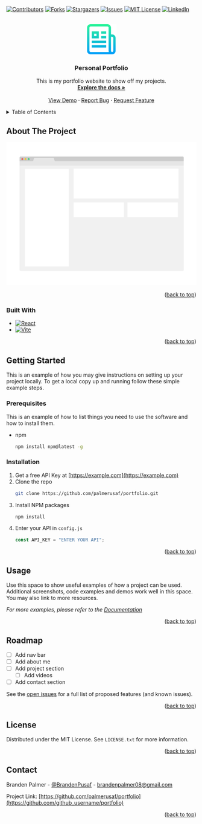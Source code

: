 <!-- Improved compatibility of back to top link: See: https://github.com/othneildrew/Best-README-Template/pull/73 -->

<a name="readme-top"></a>

<!--
*** Thanks for checking out the Best-README-Template. If you have a suggestion
*** that would make this better, please fork the repo and create a pull request
*** or simply open an issue with the tag "enhancement".
*** Don't forget to give the project a star!
*** Thanks again! Now go create something AMAZING! :D
-->

<!-- PROJECT SHIELDS -->
<!--
*** I'm using markdown "reference style" links for readability.
*** Reference links are enclosed in brackets [ ] instead of parentheses ( ).
*** See the bottom of this document for the declaration of the reference variables
*** for contributors-url, forks-url, etc. This is an optional, concise syntax you may use.
*** https://www.markdownguide.org/basic-syntax/#reference-style-links
-->

[![Contributors][contributors-shield]][contributors-url]
[![Forks][forks-shield]][forks-url]
[![Stargazers][stars-shield]][stars-url]
[![Issues][issues-shield]][issues-url]
[![MIT License][license-shield]][license-url]
[![LinkedIn][linkedin-shield]][linkedin-url]

<!-- PROJECT LOGO -->
<br />
<div align="center">
  <a href="https://github.com/palmerusaf/portfolio">
    <img src="images/logo.png" alt="Logo" width="80" height="80">
  </a>

<h3 align="center">Personal Portfolio</h3>

  <p align="center">
    This is my portfolio website to show off my projects.
    <br />
    <a href="https://github.com/palmerusaf/portfolio"><strong>Explore the docs »</strong></a>
    <br />
    <br />
    <a href="https://github.com/palmerusaf/portfolio">View Demo</a>
    ·
    <a href="https://github.com/palmerusaf/portfolio/issues">Report Bug</a>
    ·
    <a href="https://github.com/palmerusaf/portfolio/issues">Request Feature</a>
  </p>
</div>

<!-- TABLE OF CONTENTS -->
<details>
  <summary>Table of Contents</summary>
  <ol>
    <li>
      <a href="#about-the-project">About The Project</a>
      <ul>
        <li><a href="#built-with">Built With</a></li>
      </ul>
    </li>
    <li>
      <a href="#getting-started">Getting Started</a>
      <ul>
        <li><a href="#prerequisites">Prerequisites</a></li>
        <li><a href="#installation">Installation</a></li>
      </ul>
    </li>
    <li><a href="#usage">Usage</a></li>
    <li><a href="#roadmap">Roadmap</a></li>
    <li><a href="#contributing">Contributing</a></li>
    <li><a href="#license">License</a></li>
    <li><a href="#contact">Contact</a></li>
    <li><a href="#acknowledgments">Acknowledgments</a></li>
  </ol>
</details>

<!-- ABOUT THE PROJECT -->

## About The Project

[![Product Name Screen Shot][product-screenshot]](https://example.com)

<p align="right">(<a href="#readme-top">back to top</a>)</p>

### Built With

- [![React][React.js]][React-url]
- [![Vite][Vite.js]][Vite-url]

<p align="right">(<a href="#readme-top">back to top</a>)</p>

<!-- GETTING STARTED -->

## Getting Started

This is an example of how you may give instructions on setting up your project locally.
To get a local copy up and running follow these simple example steps.

### Prerequisites

This is an example of how to list things you need to use the software and how to install them.

- npm
  ```sh
  npm install npm@latest -g
  ```

### Installation

1. Get a free API Key at [https://example.com](https://example.com)
2. Clone the repo
   ```sh
   git clone https://github.com/palmerusaf/portfolio.git
   ```
3. Install NPM packages
   ```sh
   npm install
   ```
4. Enter your API in `config.js`
   ```js
   const API_KEY = "ENTER YOUR API";
   ```

<p align="right">(<a href="#readme-top">back to top</a>)</p>

<!-- USAGE EXAMPLES -->

## Usage

Use this space to show useful examples of how a project can be used. Additional screenshots, code examples and demos work well in this space. You may also link to more resources.

_For more examples, please refer to the [Documentation](https://example.com)_

<p align="right">(<a href="#readme-top">back to top</a>)</p>

<!-- ROADMAP -->

## Roadmap

- [ ] Add nav bar
- [ ] Add about me
- [ ] Add project section
  - [ ] Add videos
- [ ] Add contact section

See the [open issues](https://github.com/palmerusaf/portfolio/issues) for a full list of proposed features (and known issues).

<p align="right">(<a href="#readme-top">back to top</a>)</p>

<!-- CONTRIBUTING -->

<!-- LICENSE -->

## License

Distributed under the MIT License. See `LICENSE.txt` for more information.

<p align="right">(<a href="#readme-top">back to top</a>)</p>

<!-- CONTACT -->

## Contact

Branden Palmer - [@BrandenPusaf](https://twitter.com/BrandenPusaf) - brandenpalmer08@gmail.com

Project Link: [https://github.com/palmerusaf/portfolio](https://github.com/github_username/portfolio)

<p align="right">(<a href="#readme-top">back to top</a>)</p>

<!-- ACKNOWLEDGMENTS -->

<!-- MARKDOWN LINKS & IMAGES -->
<!-- https://www.markdownguide.org/basic-syntax/#reference-style-links -->

[contributors-shield]: https://img.shields.io/github/contributors/palmerusaf/portfolio.svg?style=for-the-badge
[contributors-url]: https://github.com/palmerusaf/portfolio/graphs/contributors
[forks-shield]: https://img.shields.io/github/forks/palmerusaf/portfolio.svg?style=for-the-badge
[forks-url]: https://github.com/palmerusaf/portfolio/network/members
[stars-shield]: https://img.shields.io/github/stars/palmerusaf/portfolio.svg?style=for-the-badge
[stars-url]: https://github.com/palmerusaf/portfolio/stargazers
[issues-shield]: https://img.shields.io/github/issues/palmerusaf/portfolio.svg?style=for-the-badge
[issues-url]: https://github.com/palmerusaf/portfolio/issues
[license-shield]: https://img.shields.io/github/license/palmerusaf/portfolio.svg?style=for-the-badge
[license-url]: https://github.com/palmerusaf/portfolio/blob/master/LICENSE.txt
[linkedin-shield]: https://img.shields.io/badge/-LinkedIn-black.svg?style=for-the-badge&logo=linkedin&colorB=555
[linkedin-url]: https://linkedin.com/in/branden-palmer
[product-screenshot]: images/screenshot.png
[Next.js]: https://img.shields.io/badge/next.js-000000?style=for-the-badge&logo=nextdotjs&logoColor=white
[Next-url]: https://nextjs.org/
[React.js]: https://img.shields.io/badge/React-20232A?style=for-the-badge&logo=react&logoColor=61DAFB
[React-url]: https://reactjs.org/
[Vite.js]: https://img.shields.io/badge/Vite-B73BFE?style=for-the-badge&logo=vite&logoColor=FFD62E
[Vite-url]: https://vitejs.dev/
